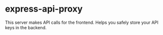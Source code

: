 # express-api-proxy

This server makes API calls for the frontend. Helps you safely store your API keys in the backend.
